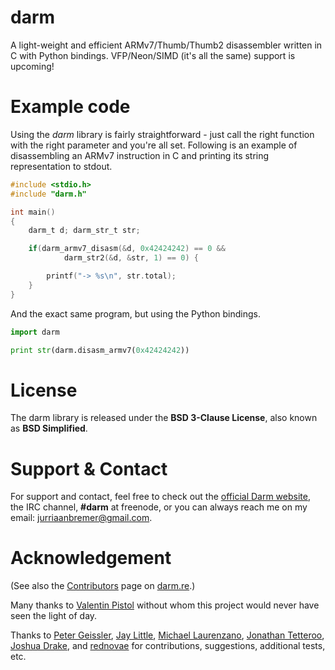# darm

A light-weight and efficient ARMv7/Thumb/Thumb2 disassembler written in C with
Python bindings. VFP/Neon/SIMD (it's all the same) support is upcoming!

# Example code

Using the *darm* library is fairly straightforward - just call the right
function with the right parameter and you're all set. Following is an example
of disassembling an ARMv7 instruction in C and printing its string
representation to stdout.

```c
#include <stdio.h>
#include "darm.h"

int main()
{
    darm_t d; darm_str_t str;

    if(darm_armv7_disasm(&d, 0x42424242) == 0 &&
            darm_str2(&d, &str, 1) == 0) {

        printf("-> %s\n", str.total);
    }
}
```

And the exact same program, but using the Python bindings.

```python
import darm

print str(darm.disasm_armv7(0x42424242))
```

# License

The darm library is released under the **BSD 3-Clause License**, also known
as **BSD Simplified**.

# Support & Contact

For support and contact, feel free to check out the
[official Darm website][website], the IRC channel, **#darm** at freenode,
or you can always reach me on my email: [jurriaanbremer@gmail.com][email].

[website]: http://darm.re/
[email]: mailto:jurriaanbremer@gmail.com

# Acknowledgement

(See also the [Contributors][contributors] page on [darm.re][].)

Many thanks to [Valentin Pistol][pistol] without whom this project would never
have seen the light of day.

Thanks to [Peter Geissler][blasty], [Jay Little][computerality],
[Michael Laurenzano][mlaurenzano], [Jonathan Tetteroo][jtetteroo],
[Joshua Drake][jduck], and [rednovae][] for contributions, suggestions,
additional tests, etc.

[contributors]: http://darm.re/contributors
[darm.re]: http://darm.re/
[pistol]: https://github.com/pistol/
[blasty]: https://github.com/blasty/
[computerality]: https://github.com/computerality
[mlaurenzano]: https://github.com/mlaurenzano
[jtetteroo]: https://github.com/j-tetteroo
[jduck]: https://github.com/jduck
[rednovae]: https://github.com/endeav0r
